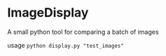 # ImageDisplay
A small python tool for comparing a batch of images

usage
`python display.py "test_images"`
